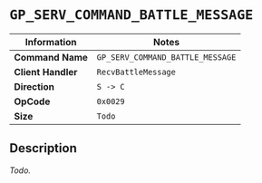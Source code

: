 # `GP_SERV_COMMAND_BATTLE_MESSAGE`

| Information               | Notes |
|---                        |---    |
| **Command Name**          | `GP_SERV_COMMAND_BATTLE_MESSAGE` |
| **Client Handler**        | `RecvBattleMessage` |
| **Direction**             | `S -> C` |
| **OpCode**                | `0x0029` |
| **Size**                  | `Todo` |

## Description

_Todo._
